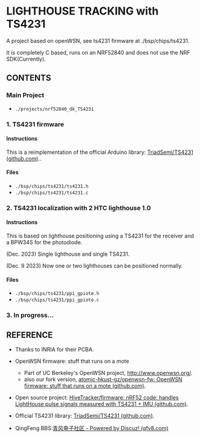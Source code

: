 # LIGHTHOUSE TRACKING with TS4231

A project based on openWSN, see ts4231 firmware at ./bsp/chips/ts4231.

 It is completely C based, runs on an NRF52840 and does not use the NRF SDK(Currently).

## CONTENTS

### Main Project

- `./projects/nrf52840_dk_TS4231`

### 1. TS4231 firmware

  #### Instructions

  This is a reimplementation of the official Arduino library: [TriadSemi/TS4231 (github.com)](https://github.com/TriadSemi/TS4231/tree/master)..

  #### Files

  - `./bsp/chips/ts4231/ts4231.h`
  - `./bsp/chips/ts4231/ts4231.c`

### 2. TS4231 localization with 2 HTC lighthouse 1.0

  #### Instructions

  This is based on lighthouse positioning using a TS4231 for the receiver and a BPW34S for the photodiode.

  (Dec. 2023) Single lighthouse and single TS4231.

  (Dec. 9  2023) Now one or two lighthouses can be positioned normally.

  #### Files

  - `./bsp/chips/ts4231/ppi_gpiote.h`
  - `./bsp/chips/ts4231/ppi_gpiote.c`

### 3. In progress...



## REFERENCE

- Thanks to INRIA for their PCBA.
  
- OpenWSN firmware: stuff that runs on a mote
  - Part of UC Berkeley's OpenWSN project, http://www.openwsn.org/.
  - also our fork version, [atomic-hkust-gz/openwsn-fw: OpenWSN firmware: stuff that runs on a mote (github.com)](https://github.com/atomic-hkust-gz/openwsn-fw).

- Open source project: [HiveTracker/firmware: nRF52 code: handles LightHouse pulse signals measured with TS4231 + IMU (github.com)](https://github.com/HiveTracker/firmware).
- Official TS4231 library: [TriadSemi/TS4231 (github.com)](https://github.com/TriadSemi/TS4231/tree/master).

- QingFeng BBS:[青风电子社区 - Powered by Discuz! (qfv8.com)](http://www.qfv8.com/forum.php)

